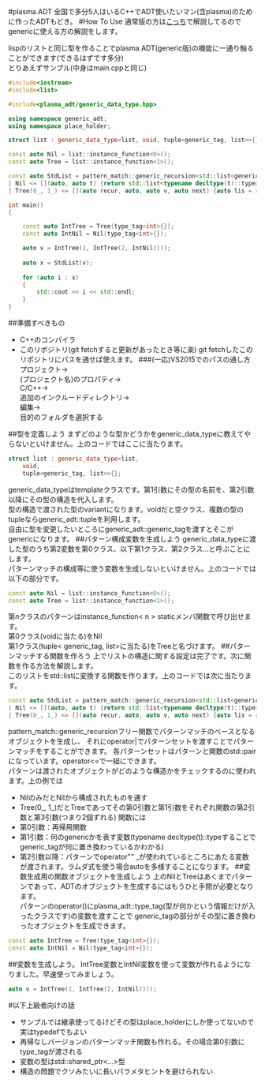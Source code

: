 #plasma.ADT
全国で多分5人はいるC++でADT使いたいマン(含plasma)のために作ったADTもどき。
#How To Use
通常版の方は[こっち](https://gist.github.com/plasma-effect/ffc1a66be05eceec1360)で解説してるのでgenericに使える方の解説をします。

lispのリストと同じ型を作ることでplasma.ADT(generic版)の機能に一通り触ることができます(できるはずです多分)  
とりあえずサンプル(中身はmain.cppと同じ)
```cpp
#include<iostream>
#include<list>

#include<plasma_adt/generic_data_type.hpp>

using namespace generic_adt;
using namespace place_holder;

struct list : generic_data_type<list, void, tuple<generic_tag, list>>{};

const auto Nil = list::instance_function<0>();
const auto Tree = list::instance_function<1>();

const auto StdList = pattern_match::generic_recursion<std::list<generic_tag>,list>()
| Nil <= [](auto, auto t) {return std::list<typename decltype(t)::type>{};}
| Tree(0_, 1_) <= [](auto recur, auto, auto v, auto next) {auto lis = recur(next);lis.push_front(v);return lis;};

int main()
{

	const auto IntTree = Tree(type_tag<int>{});
	const auto IntNil = Nil(type_tag<int>{});

	auto v = IntTree(1, IntTree(2, IntNil()));
	
	auto x = StdList(v);
	
	for (auto i : x)
	{
		std::cout << i << std::endl;
	}
}
```
##準備すべきもの
- C++のコンパイラ
- このリポジトリ(git fetchすると更新があったとき等に楽)
git fetchしたこのリポジトリにパスを通せば使えます。
###(一応)VS2015でのパスの通し方
プロジェクト→  
(プロジェクト名)のプロパティ→  
C/C++→  
追加のインクルードディレクトリ→  
編集→  
目的のフォルダを選択する

##型を定義しよう
まずどのような型かどうかをgeneric_data_typeに教えてやらないといけません。上のコードではここに当たります。
```cpp
struct list : generic_data_type<list, 
    void,
    tuple<generic_tag, list>>{};
```
generic_data_typeはtemplateクラスです。第1引数にその型の名前を、第2引数以降にその型の構造を代入します。  
型の構造で渡された型のvariantになります。voidだと空クラス、複数の型のtupleならgeneric_adt::tupleを利用します。  
自由に型を変更したいところにgeneric_adt::generic_tagを渡すとそこがgenericになります。
##パターン構成変数を生成しよう
generic_data_typeに渡した型のうち第2変数を第0クラス、以下第1クラス、第2クラス…と呼ぶことにします。  
パターンマッチの構成等に使う変数を生成しないといけません。上のコードでは以下の部分です。
```cpp
const auto Nil = list::instance_function<0>();
const auto Tree = list::instance_function<1>();
```
第nクラスのパターンはinstance_function< n > staticメンバ関数で呼び出せます。  
第0クラス(voidに当たる)をNil  
第1クラス(tuple< generic_tag, list>に当たる)をTreeと名づけます。
##パターンマッチする関数を作ろう
上でリストの構造に関する設定は完了です。次に関数を作る方法を解説します。  
このリストをstd::listに変換する関数を作ります。上のコードでは次に当たります。
```cpp
const auto StdList = pattern_match::generic_recursion<std::list<generic_tag>,list>()
| Nil <= [](auto, auto t) {return std::list<typename decltype(t)::type>{};}
| Tree(0_, 1_) <= [](auto recur, auto, auto v, auto next) {auto lis = recur(next);lis.push_front(v);return lis;};
```
pattern_match::generic_recursionフリー関数でパターンマッチのベースとなるオブジェクトを生成し、
それにoperator|でパターンセットを渡すことでパターンマッチをすることができます。
各パターンセットはパターンと関数のstd::pairになっています。operator<=で一組にできます。  
パターンは渡されたオブジェクトがどのような構造かをチェックするのに使われます。上の例では
- NilのみだとNilから構成されたものを通す
- Tree(0_, 1_)だとTreeであってその第0引数と第1引数をそれぞれ関数の第2引数と第3引数(つまり2個ずれる)
関数には
- 第0引数：再帰用関数
- 第1引数：何のgenericかを表す変数(typename decltype(t)::typeすることでgeneric_tagが何に置き換わっているかわかる)
- 第2引数以降：パターンでoperator"" _が使われているところにあたる変数
が渡されます。ラムダ式を使う場合autoを多様することになります。
##変数生成用の関数オブジェクトを生成しよう
上のNilとTreeはあくまでパターンであって、ADTのオブジェクトを生成するにはもうひと手間が必要となります。  
パターンのoperator()にplasma_adt::type_tag(型が何かという情報だけが入ったクラスです)の変数を渡すことで
generic_tagの部分がその型に置き換わったオブジェクトを生成できます。
```cpp
const auto IntTree = Tree(type_tag<int>{});
const auto IntNil = Nil(type_tag<int>{});
```
##変数を生成しよう。
IntTree変数とIntNil変数を使って変数が作れるようになりました。早速使ってみましょう。
```cpp
auto v = IntTree(1, IntTree(2, IntNil()));
```
#以下上級者向けの話
- サンプルでは継承使ってるけどその型はplace_holderにしか使ってないので実はtypedefでもよい
- 再帰なしバージョンのパターンマッチ関数も作れる。その場合第0引数にtype_tagが渡される
- 変数の型はstd::shared_ptr<...>型
- 構造の問題でクソみたいに長いパラメタヒントを避けられない